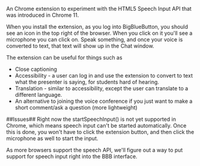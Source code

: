 An Chrome extension to experiment with the HTML5 Speech Input API that was introduced in Chrome 11.

When you install the extension, as you log into BigBlueButton, you should see an icon in the top right of the browser. When you click on it you'll see a microphone you can click on. Speak something, and once your voice is converted to text, that text will show up in the Chat window.

The extension can be useful for things such as
+  Close captioning 
+  Accessibility - a user can log in and use the extension to convert to text what the presenter is saying, for students hard of hearing.
+  Translation - similar to accessibility, except the user can translate to a different language.
+  An alternative to joining the voice conference if you just want to make a short comment/ask a question (more lightweight)
	
##Issues##
Right now the startSpeechInput() is not yet supported in Chrome, which means speech input can't be started automatically. Once this is done, you won't have to click the extension button, and then click the microphone as well to start the input.

As more browsers support the speech API, we'll figure out a way to put support for speech input right into the BBB interface.